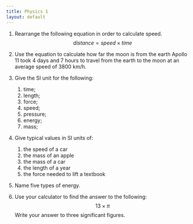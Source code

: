 ```yaml
---
title: Physics 1
layout: default
---
```

1. Rearrange the following equation in order to calculate speed.
$$ distance = speed \times time $$

2. Use the equation to calculate how far the moon is from the earth Apollo 11 took 4 days and 7 hours to travel from the earth to the moon at an average speed of 3800 km/h. 

3. Give the SI unit for the following:
	1. time;
	2. length;
	3.	force;
	4.	speed;
	5.	pressure;
	6.	energy;
	7.	mass;

4. Give typical values in SI units of: 
	1. the speed of a car
	2.	the mass of an apple
	3.	the mass of a car
	4.	the length of a year
	5.	the force needed to lift a textbook

5. Name five types of energy.

6. Use your calculator to find the answer to the following:
$$ 13 \times \pi $$
	Write your answer to three significant figures.
